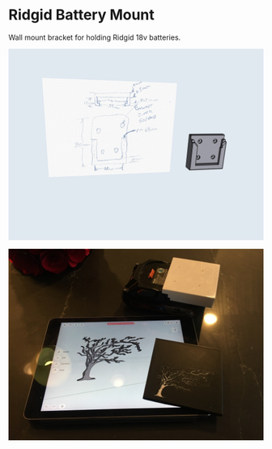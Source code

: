 # Ridgid Battery Mount

Wall mount bracket for holding Ridgid 18v batteries.

![Coaster](images/view_a.PNG)

![Coaster](images/view_b.JPG)

